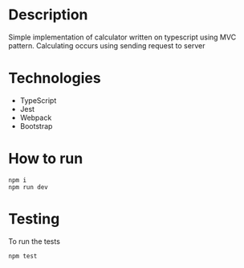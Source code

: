 # Description

Simple implementation of calculator written on typescript using MVC pattern. Calculating occurs using sending request to server

# Technologies

- TypeScript
- Jest
- Webpack
- Bootstrap

# How to run

```
npm i
npm run dev
```

# Testing

To run the tests

```
npm test
```
